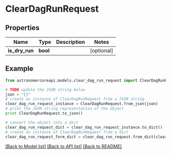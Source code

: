# ClearDagRunRequest


## Properties
Name | Type | Description | Notes
------------ | ------------- | ------------- | -------------
**is_dry_run** | **bool** |  | [optional] 

## Example

```python
from astronomercoreapi.models.clear_dag_run_request import ClearDagRunRequest

# TODO update the JSON string below
json = "{}"
# create an instance of ClearDagRunRequest from a JSON string
clear_dag_run_request_instance = ClearDagRunRequest.from_json(json)
# print the JSON string representation of the object
print ClearDagRunRequest.to_json()

# convert the object into a dict
clear_dag_run_request_dict = clear_dag_run_request_instance.to_dict()
# create an instance of ClearDagRunRequest from a dict
clear_dag_run_request_form_dict = clear_dag_run_request.from_dict(clear_dag_run_request_dict)
```
[[Back to Model list]](../README.md#documentation-for-models) [[Back to API list]](../README.md#documentation-for-api-endpoints) [[Back to README]](../README.md)


